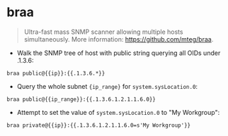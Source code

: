 # braa

> Ultra-fast mass SNMP scanner allowing multiple hosts simultaneously.
> More information: <https://github.com/mteg/braa>.

- Walk the SNMP tree of host with public string querying all OIDs under .1.3.6:

`braa public@{{ip}}:{{.1.3.6.*}}`

- Query the whole subnet `{ip_range}` for `system.sysLocation.0`:

`braa public@{{ip_range}}:{{.1.3.6.1.2.1.1.6.0}}`

- Attempt to set the value of `system.sysLocation.0` to "My Workgroup":

`braa private@{{ip}}:{{.1.3.6.1.2.1.1.6.0=s'My Workgroup'}}`
